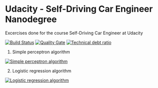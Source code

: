 # Udacity - Self-Driving Car Engineer Nanodegree

Excercises done for the course Self-Driving Car Engineer at Udacity

[![Build Status](https://travis-ci.org/joostaafjes/self-driving-car-engineer-nano-degree.svg?branch=master)](https://travis-ci.org/joostaafjes:self-driving-car-engineer-nano-degree)
[![Quality Gate](https://sonarqube.com/api/badges/gate?key=joostaafjes:self-driving-car-engineer)](https://sonarqube.com/dashboard/index/joostaafjes:self-driving-car-engineer)
[![Technical debt ratio](https://sonarqube.com/api/badges/measure?key=joostaafjes:self-driving-car-engineer&metric=sqale_debt_ratio)](https://sonarqube.com/dashboard/index/joostaafjes:self-driving-car-engineer)

1. Simple perceptron algorithm

[![Simple perceptron algorithm](https://img.youtube.com/vi/B6y3ywvn2B0/0.jpg)](https://www.youtube.com/watch?v=B6y3ywvn2B0)

2. Logistic regression algorithm

[![Logistic regression algorithm](https://img.youtube.com/vi/Spmd29yHGoE/0.jpg)](https://www.youtube.com/watch?v=Spmd29yHGoE)
